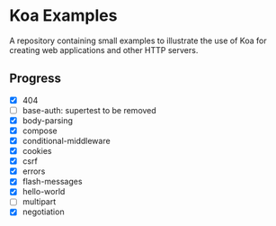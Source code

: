 # Koa Examples

  A repository containing small examples to illustrate the use of Koa
  for creating web applications and other HTTP servers.

## Progress  
+ [x] 404
+ [ ] base-auth: supertest to be removed
+ [x] body-parsing  
+ [x] compose  
+ [x] conditional-middleware  
+ [x] cookies  
+ [x] csrf  
+ [x] errors  
+ [x] flash-messages   
+ [x] hello-world    
+ [ ] multipart  
+ [x] negotiation  
